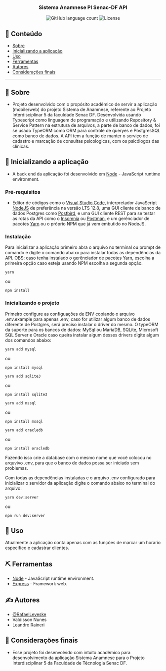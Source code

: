 
<h3 align="center">
  Sistema Anamnese PI Senac-DF API
</h3>

<p align="center">
  <img alt="GitHub language count" src="https://img.shields.io/github/languages/count/rocketseat/bootcamp-gostack-desafios?color=%2304D361">

  <img alt="License" src="https://img.shields.io/badge/license-MIT-%2304D361">

</p>

## 📝 Conteúdo

- [Sobre](#about)
- [Inicializando a aplicação](#getting_started)
- [Uso](#usage)
- [Ferramentas](#built_using)
- [Autores](#authors)
- [Considerações finais](#acknowledgement)

---

## 🏁 Sobre <a name = "about"></a>

- Projeto desenvolvido com o propósito acadêmico de servir a aplicação (mobile/web) do projeto Sistema de Anamnese, referente ao Projeto Interdisciplinar 5 da faculdade Senac DF. Desenvolvida usando Typescript como linguagem de programação e utilizando Repository & Service Pattern na estrutura de arquivos, a parte de banco de dados, foi se usado TypeORM como ORM para controle de queryes e PostgresSQL como banco de dados. A API tem a função de manter o serviço de cadastro e marcação de consultas psicologicas, com os psicólogos das clínicas.

## 🏁 Inicializando a aplicação <a name = "getting_started"></a>

- A back end da aplicação foi desenvolvido em [Node](https://nodejs.org/en/) - JavaScript runtime environment.


### Pré-requisitos
- Editor de códigos como o [Visual Studio Code](https://code.visualstudio.com/download), interpretador JavaScript [NodeJS](https://nodejs.org/pt-br/download/) de preferência na versão LTS 12.8, uma GUI cliente de banco de dados Postgres como [Postbird](https://www.electronjs.org/apps/postbird), e uma GUI cliente REST para se testar as rotas da API como o [Insomnia](https://insomnia.rest/download/) ou [Postman](https://www.postman.com/downloads/), e um gerênciador de pacotes [Yarn](https://classic.yarnpkg.com/en/docs/install/#debian-stable) ou o próprio NPM que já vem embutido no NodeJS.

### Instalação

Para inicializar a aplicação primeiro abra o arquivo no terminal ou prompt de comando e digite o comando abaixo para instalar todas as dependências da API. OBS: caso tenha instalado o gerênciador de pacotes [Yarn](https://classic.yarnpkg.com/en/docs/install/#debian-stable), escolha a primeira opção caso esteja usando NPM escolha a segunda opção.

```
yarn
```

ou

```
npm install
```


### Inicializando o projeto

Primeiro configure as configuações de ENV copiando o arquivo .env.example para apenas .env, caso for utilizar algum banco de dados diferente de Postgres, será preciso instalar o driver do mesmo.
O typeORM da suporte para os bancos de dados: MySql ou MariaDB, SQLite, Microsoft SQL Server e Oracle caso queira instalar algum desses drivers digite algum dos comandos abaixo:

```
yarn add mysql
```
ou
```
npm install mysql
```

```
yarn add sqlite3
```
ou
```
npm install sqlite3
```

```
yarn add mssql
```
ou
```
npm install mssql
```

```
yarn add oracledb
```
ou
```
npm install oracledb
```

Fazendo isso crie a database com o mesmo nome que você colocou no arquvivo .env, para que o banco de dados possa ser iniciado sem problemas.

Com todas as dependências instaladas e o arquivo .env configurado para inicializar o servidor da aplicação digite o comando abaixo no terminal do arquivo:

```
yarn dev:server
```
ou
```
npm run dev:server
```

## 🎈 Uso <a name="usage"></a>

Atualmente a aplicação conta apenas com as funções de marcar um horario especifico e cadastrar clientes.


## ⛏️ Ferramentas <a name = "built_using"></a>

- [Node](https://nodejs.org/en/) - JavaScript runtime environment.
- [Express](https://expressjs.com/pt-br/) - Framework web.

## ✍️ Autores <a name = "authors"></a>

- [@RafaelLeveske](https://github.com/RafaelLeveske)
- Valdisson Nunes
- Leandro Raineri

## 🎉 Considerações finais <a name = "acknowledgement"></a>

- Esse projeto foi desenvolvido com intuito acadêmico para desenvolvimento da aplicação Sistema Anamnese para o Projeto Interdisciplinar 5 da Faculdade de Técnologia Senac DF.
